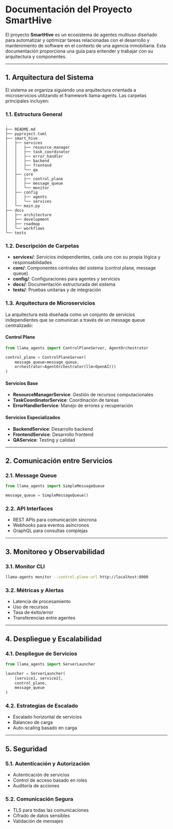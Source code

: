 # Documentación del Proyecto SmartHive

El proyecto **SmartHive** es un ecosistema de agentes multiuso diseñado para automatizar y optimizar tareas relacionadas con el desarrollo y mantenimiento de software en el contexto de una agencia inmobiliaria. Esta documentación proporciona una guía para entender y trabajar con su arquitectura y componentes.

---

## 1. Arquitectura del Sistema

El sistema se organiza siguiendo una arquitectura orientada a microservicios utilizando el framework llama-agents. Las carpetas principales incluyen:

### 1.1. Estructura General
```plaintext
.
├── README.md
├── pyproject.toml
├── smart_hive
│   ├── services
│   │   ├── resource_manager
│   │   ├── task_coordinator
│   │   ├── error_handler
│   │   ├── backend
│   │   ├── frontend
│   │   └── qa
│   ├── core
│   │   ├── control_plane
│   │   ├── message_queue
│   │   └── monitor
│   ├── config
│   │   ├── agents
│   │   └── services
│   └── main.py
├── docs
│   ├── architecture
│   ├── development
│   ├── roadmap
│   └── workflows
└── tests
```

### 1.2. Descripción de Carpetas

- **services/**: Servicios independientes, cada uno con su propia lógica y responsabilidades
- **core/**: Componentes centrales del sistema (control plane, message queue)
- **config/**: Configuraciones para agentes y servicios
- **docs/**: Documentación estructurada del sistema
- **tests/**: Pruebas unitarias y de integración

### 1.3. Arquitectura de Microservicios

La arquitectura está diseñada como un conjunto de servicios independientes que se comunican a través de un message queue centralizado:

#### Control Plane
```python
from llama_agents import ControlPlaneServer, AgentOrchestrator

control_plane = ControlPlaneServer(
    message_queue=message_queue,
    orchestrator=AgentOrchestrator(llm=OpenAI())
)
```

#### Servicios Base
- **ResourceManagerService**: Gestión de recursos computacionales
- **TaskCoordinatorService**: Coordinación de tareas
- **ErrorHandlerService**: Manejo de errores y recuperación

#### Servicios Especializados
- **BackendService**: Desarrollo backend
- **FrontendService**: Desarrollo frontend
- **QAService**: Testing y calidad

---

## 2. Comunicación entre Servicios

### 2.1. Message Queue
```python
from llama_agents import SimpleMessageQueue

message_queue = SimpleMessageQueue()
```

### 2.2. API Interfaces
- REST APIs para comunicación síncrona
- Webhooks para eventos asíncronos
- GraphQL para consultas complejas

---

## 3. Monitoreo y Observabilidad

### 3.1. Monitor CLI
```bash
llama-agents monitor --control-plane-url http://localhost:8000
```

### 3.2. Métricas y Alertas
- Latencia de procesamiento
- Uso de recursos
- Tasa de éxito/error
- Transferencias entre agentes

---

## 4. Despliegue y Escalabilidad

### 4.1. Despliegue de Servicios
```python
from llama_agents import ServerLauncher

launcher = ServerLauncher(
    [service1, service2],
    control_plane,
    message_queue
)
```

### 4.2. Estrategias de Escalado
- Escalado horizontal de servicios
- Balanceo de carga
- Auto-scaling basado en carga

---

## 5. Seguridad

### 5.1. Autenticación y Autorización
- Autenticación de servicios
- Control de acceso basado en roles
- Auditoría de acciones

### 5.2. Comunicación Segura
- TLS para todas las comunicaciones
- Cifrado de datos sensibles
- Validación de mensajes
